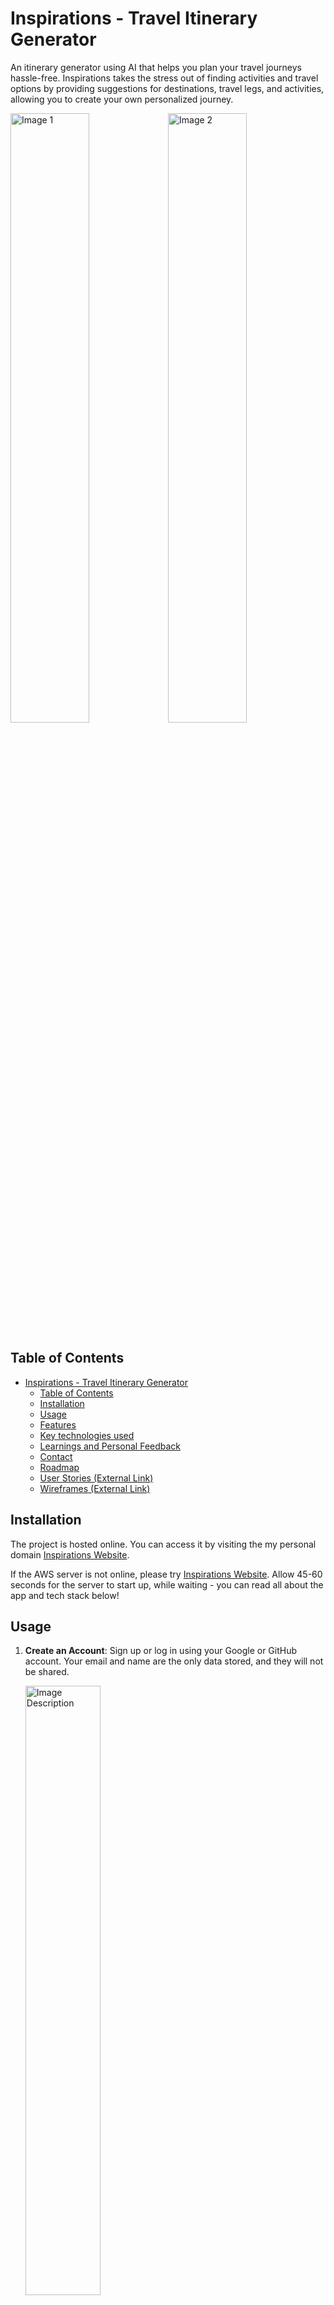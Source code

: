 # Inspirations - Travel Itinerary Generator

An itinerary generator using AI that helps you plan your travel journeys hassle-free. Inspirations takes the stress out of finding activities and travel options by providing suggestions for destinations, travel legs, and activities, allowing you to create your own personalized journey.

<img src="https://user-images.githubusercontent.com/126232737/261521733-910bd6ec-8b6d-40cc-8599-e758cd0e2e7e.png" alt="Image 1" style="width: 50%;"><img src="https://github.com/NikhilMahashabde/Inspirations/assets/126232737/bb552c89-3146-4af4-bec7-be611023f9a7.png" alt="Image 2" style="width: 50%;">


## Table of Contents

- [Inspirations - Travel Itinerary Generator](#inspirations---travel-itinerary-generator)
  - [Table of Contents](#table-of-contents)
  - [Installation](#installation)
  - [Usage](#usage)
  - [Features](#features)
  - [Key technologies used](#key-technologies-used)
  - [Learnings and Personal Feedback](#learnings-and-personal-feedback)
  - [Contact](#contact)
  - [Roadmap](#roadmap)
  - [User Stories (External Link)](https://github.com/NikhilMahashabde/Inspirations/blob/main/UserStories.md)
  - [Wireframes (External Link)](https://github.com/NikhilMahashabde/Inspirations/blob/main/Wireframes.md)

## Installation

The project is hosted online. You can access it by visiting the my personal domain [Inspirations Website](https://inspirations.nikhilmahashabde.com/). 

If the AWS server is not online, please try [Inspirations Website](https://inspirations.onrender.com/). Allow 45-60 seconds for the server to start up, while waiting - you can read all about the app and tech stack below!

## Usage

1. **Create an Account**: Sign up or log in using your Google or GitHub account. Your email and name are the only data stored, and they will not be shared.
   
   <img src="https://github.com/NikhilMahashabde/Inspirations/assets/126232737/910bd6ec-8b6d-40cc-8599-e758cd0e2e7e.jpg" alt="Image Description" width="50%">

3. **Create a Journey**: Once logged in, use the menu to create a new journey. Enter the basic trip information, and you'll have an itinerary with a start and end point.
   
   <img src="https://github.com/NikhilMahashabde/Inspirations/assets/126232737/df4d3e2f-fc93-458a-acaa-58882f6e513b.jpg" alt="Image Description" width="50%">

5. **Add Travel Leg Nodes**: Add various travel nodes like restaurants, destinations, sightseeing spots, etc. You can manually enter a node by filling out the form details or use the AI suggestion by entering a location and letting the AI add a suggestion directly to the itinerary.
   
   <img src="https://github.com/NikhilMahashabde/Inspirations/assets/126232737/b5e2141c-e4a4-4b22-ad16-1f09d338678f" alt="Image Description" width="50%">
   <img src="https://github.com/NikhilMahashabde/Inspirations/assets/126232737/7d5f80ae-ddfe-480a-9615-ebb2a8b1df4a" alt="Image Description" width="50%">
   <img src="https://github.com/NikhilMahashabde/Inspirations/assets/126232737/768879b3-16bb-46e4-84ab-76763cb47dd6" alt="Image Description" width="50%">

7. **Optional - Add Travel Options between Destinations**: Connect travel leg nodes with travel options. You can only add travel options between two destinations/nodes - Similar to above, adding a Leg can be done manually or using the AI tool.
   
   <img src="https://github.com/NikhilMahashabde/Inspirations/assets/126232737/6f6588c5-c102-4c7c-a9bb-346a24aa65fb" alt="Image Description" width="50%">

9. **Refine and Customize**: Edit, delete, reorder nodes and legs to refine your journey.
    
   <img src="https://github.com/NikhilMahashabde/Inspirations/assets/126232737/f551c3c9-3dcc-4358-8d93-c3ce8e022523" alt="Image Description" width="50%">

11. **Print your travel plan**: Print or save your PDF travel plan for convenience.
    
   <img src="https://github.com/NikhilMahashabde/Inspirations/assets/126232737/0b9d0ea9-dfc0-4e39-96c1-6e2b0bedf14a" alt="Image Description" width="50%">

## Features

- Create and manage personalized travel itineraries.
- Add, remove, and modify travel nodes and legs.
- AI-powered suggestions for travel options and activities.
- Flexible customization to suit your preferences.
- PDF Printable travel plan

## Key Technologies Used

### Front-End

- **React with Typescript:** Using TypeScript adds static typing which helps catch errors, allows for clear interface implementation and enables autocomplete.

- **ChakraUI, Orbit-Components:** UI component libraries like ChakraUI and Orbit provide pre-styled and reusable components, speeding up the development process and maintaining consistent design.

- **React-to-Print:** This library allows you to easily create a printable version of your React components, which was crucial for generating the itinerary documents.

- **React-Query:** A data-fetching library for React that simplified managing asynchronous data and API calls. Useful for retrieving and managing data and rendering conditional views during load and failure.

### Back-End

- **NodeJS with Typescript:** Node.js is used for building the server-side of your application. TypeScript enhances code quality and maintainability by adding static types, similair to React. 

- **Express:** Express.js is a web application framework for Node.js. It simplifies routing, middleware handling, and request/response management.

- **Sessions, JWTs (JSON Web Tokens):** These are essential for user authentication and authorization. Sessions maintain user state, while JWTs provide a secure way handle the Auth0 Tokens and securely transmit user information between client and server

### Deployment / Devops

- **Server - AWS EC2 **: This site is deployed on my personal domain hosted on AWS using an Amazon linux EC2 instance.
- **Domain** - A domain name was purchased and registered with AWS. Nameservers were setup to enable redirect
- **NGINX** - NGINX is used a reverse proxy in order to route various subdomains and map them to various docker conatiners running seperate apps.
- **SSL/TLS** - HTTPS was enabled using letsencrypt and Certbot - this was a mandatory step as the auth provider (auth0) only accepts https requests and redirect/callback
- **Docker** - Docker is used to host the NodeJS-alpine server. 

### External APIs

- **OpenAI:** OpenAI's API is used to generate trip related suggestion content.

- **Auth0:** Auth0 provides a platform for implementing authentication and authorization in thee application, offering features like single sign-on (SSO) and social login. Drastically simplifies the sign up process for new users. 

- **Unsplash API:** This API allows you to fetch high-quality images for displaying in your application, enhancing the visual appeal and user experience.

### Database

- **MongoDB with Mongoose ODM:** MongoDB is a NoSQL database that's suitable for storing structured and semi-structured data, like user information, itineraries, and preferences. Mongoose simplifies interactions with MongoDB by providing a schema-based model system and handling tasks like validation and data manipulation.

### Communication

- **Rest APIs:** Rest APIs are used to enable communication between different components of my front-end. React components make requests to the Node.js backend to fetch data, authenticate users, update app state and generate the itinerary information by interacting with the database.

### Testing

- **Unit testing with ViTest:** Unit testing is crucial for maintaining code quality and preventing regressions. It was mainly used for unit testing React Components. 


## Personal Reflection and Lessons Learned

Undertaking this project marked a significant milestone in my journey, representing my first major experience with Typescript. Looking back, I realize that the project's potential could have been unlocked further through the establishment of rigorous interfaces and types. Relying on existing types with optional parameters, in retrospect, fell short of achieving the clarity that could have been attained. A more proactive approach to type planning before plunging into code development would have been invaluable.

As the application's complexity grew, a fundamental shift occurred in my perspective. Quality emerged as the paramount consideration over the mere accumulation of features. This realization illuminated a host of techniques that had initially escaped my attention:

- **Testing for Edge Cases:** I grasped the pivotal significance of rigorous testing, particularly for edge cases that could trigger component failures. This included defining input constraints, accommodating varying page view sizes, and implementing robust data input validation and error handling mechanisms.

- **Error Handling Excellence:** Creating refined error messages and adopting error-handling best practices emerged as essential components of successful development.

- **Effective Version Control:** I came to appreciate the value of meticulous version control practices. This led to the creation of more GitHub issues, branches, and improved commit messages.

- **Thorough Documentation:** Recognizing the importance of documenting changes for each feature, API, and interface became clear. This practice maintained clarity and cohesion within the project.

- **Structured Folder Approach:** My project's folder structure underwent a transformation, mirroring my growth. Moving from disorganized beginnings to a more structured layout involved dividing contexts, routers, site pages, and services. While I explored the idea of a feature-driven folder structure, practical constraints led me to maintain a pages-centric approach due to time limitations and reengineering complexities.

- **Modular Component Design:** I realized the potential of modular component design and advocated for the reuse of API call services and mutations over redundant queries at the component level. This highlighted the importance of efficient resource utilization.

- **Context and Redux Insight:** The project's evolving complexity led me to comprehend the benefits of Redux, a state management tool. In retrospect, adopting a Redux store with actions and dispatch mechanisms could have significantly enhanced code organization.

- **Enhanced Component Structure:** I recognized the elegance of breaking down simple components into secondary layers. This approach fostered reusability, granting the flexibility to accept props and styling, rather than relying solely on basic components.

Regarding testing, I now understand the significant potential of a test-driven approach. It could have greatly bolstered my confidence in addressing bugs, edge cases, and overall functionality. Regrettably, my understanding of testing was not comprehensive during the app's development.

In conclusion, this journey not only resulted in a functional application but also imparted invaluable lessons. These insights include meticulous planning, coherent code organization, comprehensive testing, and an unwavering commitment to development quality. As I carry these lessons forward, I am confident that my future projects will be executed with enhanced precision and success.


## Contact

For inquiries, feedback, or collaboration, feel free to reach out to the project owner at [nikhil.mahashabde@gmail.com](mailto:nikhil.mahashabde@gmail.com).

## Roadmap

Inspirations is an ongoing project, with planned future enhancements including:

- Adding more comprehensive unit testing and integration testing.
- Allowing users to modify trip details.
- Regenerating trip images.
- Introducing a public database of trips for non-authenticated users to browse.
- Displaying random trips on the home page.
- Offering a read-only view of trips for other users.
- Showcasing the last trip that the user was working on.

